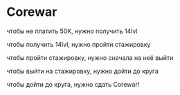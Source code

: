 # Corewar

чтобы не платить 50К, нужно получить 14lvl

чтобы получить 14lvl, нужно пройти стажировку

чтобы пройти стажировку, нужно сначала на неё выйти

чтобы выйти на стажировку, нужно дойти до круга

чтобы дойти до круга, нужно сдать Corewar!
